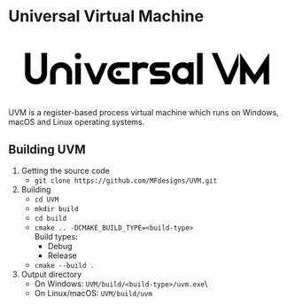 # Universal Virtual Machine

![UVM Logo](/res/UVM_logo_white.png)

UVM is a register-based process virtual machine which runs on Windows, macOS and Linux operating systems.

## Building UVM

1. Getting the source code
   - `git clone https://github.com/MFdesigns/UVM.git`
2. Building
   - `cd UVM`
   - `mkdir build`
   - `cd build`
   - `cmake .. -DCMAKE_BUILD_TYPE=<build-type>`\
   Build types:
     - Debug
     - Release
    - `cmake --build .`
3. Output directory
   - On Windows: `UVM/build/<build-type>/uvm.exe`\
   - On Linux/macOS: `UVM/build/uvm`
